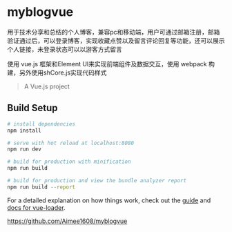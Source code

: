 # myblogvue

用于技术分享和总结的个人博客，兼容pc和移动端，用户可通过邮箱注册，邮箱验证通过后，可以登录博客，实现收藏点赞以及留言评论回复等功能，还可以展示个人链接，未登录状态可以以游客方式留言

使用 vue.js 框架和Element UI来实现前端组件及数据交互，使用 webpack 构建，另外使用shCore.js实现代码样式

> A Vue.js project

## Build Setup

``` bash
# install dependencies
npm install

# serve with hot reload at localhost:8080
npm run dev

# build for production with minification
npm run build

# build for production and view the bundle analyzer report
npm run build --report
```

For a detailed explanation on how things work, check out the [guide](http://vuejs-templates.github.io/webpack/) and [docs for vue-loader](http://vuejs.github.io/vue-loader).



https://github.com/Aimee1608/myblogvue

